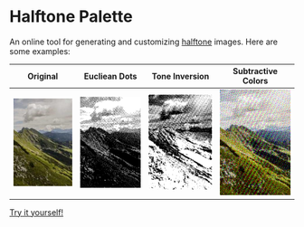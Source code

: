 # Halftone Palette

An online tool for generating and customizing [halftone](https://en.wikipedia.org/wiki/Halftone) images. Here are some examples:

Original | Eucliean Dots | Tone Inversion | Subtractive Colors
--- | --- | --- | ---
![](img/mountain_512.jpg) | ![](img/mountain_euclidean.png) | ![](img/mountain_inv.png) | ![](img/mountain_cmy.png)

[Try it yourself!](https://ychalier.github.io/halftone-palette/)